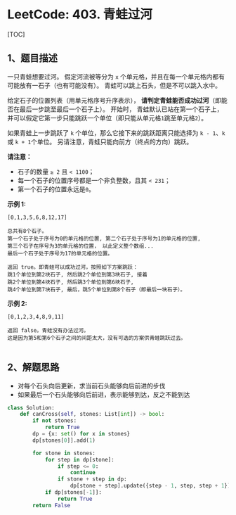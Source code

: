 # LeetCode: 403. 青蛙过河

[TOC]

## 1、题目描述

一只青蛙想要过河。 假定河流被等分为 `x` 个单元格，并且在每一个单元格内都有可能放有一石子（也有可能没有）。 青蛙可以跳上石头，但是不可以跳入水中。

给定石子的位置列表（用单元格序号升序表示）， **请判定青蛙能否成功过河**（即能否在最后一步跳至最后一个石子上）。 开始时， 青蛙默认已站在第一个石子上，并可以假定它第一步只能跳跃一个单位（即只能从单元格`1`跳至单元格`2`）。

如果青蛙上一步跳跃了 `k` 个单位，那么它接下来的跳跃距离只能选择为 `k - 1`、`k` 或 `k + 1`个单位。 另请注意，青蛙只能向前方（终点的方向）跳跃。

**请注意：**

-   石子的数量 `≥ 2` 且 `< 1100`；
-   每一个石子的位置序号都是一个非负整数，且其 `< 231`；
-   第一个石子的位置永远是`0`。



**示例 1:**

```
[0,1,3,5,6,8,12,17]

总共有8个石子。
第一个石子处于序号为0的单元格的位置, 第二个石子处于序号为1的单元格的位置,
第三个石子在序号为3的单元格的位置， 以此定义整个数组...
最后一个石子处于序号为17的单元格的位置。

返回 true。即青蛙可以成功过河，按照如下方案跳跃： 
跳1个单位到第2块石子, 然后跳2个单位到第3块石子, 接着 
跳2个单位到第4块石子, 然后跳3个单位到第6块石子, 
跳4个单位到第7块石子, 最后，跳5个单位到第8个石子（即最后一块石子）。
```

**示例 2:**

```
[0,1,2,3,4,8,9,11]

返回 false。青蛙没有办法过河。 
这是因为第5和第6个石子之间的间距太大，没有可选的方案供青蛙跳跃过去。


```



## 2、解题思路

-   对每个石头向后更新，求当前石头能够向后前进的步伐
-   如果最后一个石头能够向后前进，表示能够到达，反之不能到达



```python
class Solution:
    def canCross(self, stones: List[int]) -> bool:
        if not stones:
            return True
        dp = {x: set() for x in stones}
        dp[stones[0]].add(1)

        for stone in stones:
            for step in dp[stone]:
                if step <= 0:
                    continue
                if stone + step in dp:
                    dp[stone + step].update({step - 1, step, step + 1})
            if dp[stones[-1]]:
                return True
        return False
```

